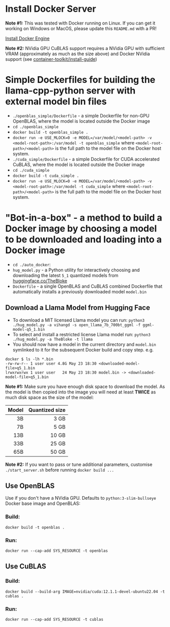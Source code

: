 # Install Docker Server

**Note #1:** This was tested with Docker running on Linux. If you can get it working on Windows or MacOS, please update this `README.md` with a PR!

[Install Docker Engine](https://docs.docker.com/engine/install)

**Note #2:** NVidia GPU CuBLAS support requires a NVidia GPU with sufficient VRAM (approximately as much as the size above) and Docker NVidia support (see [container-toolkit/install-guide](https://docs.nvidia.com/datacenter/cloud-native/container-toolkit/install-guide.html))

# Simple Dockerfiles for building the llama-cpp-python server with external model bin files
- `./openblas_simple/Dockerfile` - a simple Dockerfile for non-GPU OpenBLAS, where the model is located outside the Docker image
 - `cd ./openblas_simple`
 - `docker build -t openblas_simple .`
 - `docker run -e USE_MLOCK=0 -e MODEL=/var/model/<model-path> -v <model-root-path>:/var/model -t openblas_simple`
   where `<model-root-path>/<model-path>` is the full path to the model file on the Docker host system.
- `./cuda_simple/Dockerfile` - a simple Dockerfile for CUDA accelerated CuBLAS, where the model is located outside the Docker image
 - `cd ./cuda_simple`
 - `docker build -t cuda_simple .`
 - `docker run -e USE_MLOCK=0 -e MODEL=/var/model/<model-path> -v <model-root-path>:/var/model -t cuda_simple`
   where `<model-root-path>/<model-path>` is the full path to the model file on the Docker host system.

# "Bot-in-a-box" - a method to build a Docker image by choosing a model to be downloaded and loading into a Docker image
 - `cd ./auto_docker`:
 - `hug_model.py` - a Python utility for interactively choosing and downloading the latest `5_1` quantized models from [huggingface.co/TheBloke]( https://huggingface.co/TheBloke)
- `Dockerfile` - a single OpenBLAS and CuBLAS combined Dockerfile that automatically installs a previously downloaded model `model.bin`
 
## Download a Llama Model from Hugging Face
- To download a MIT licensed Llama model you can run: `python3 ./hug_model.py -a vihangd -s open_llama_7b_700bt_ggml -f ggml-model-q5_1.bin`
- To select and install a restricted license Llama model run: `python3 ./hug_model.py -a TheBloke -t llama`
- You should now have a model in the current directory and `model.bin` symlinked to it for the subsequent Docker build and copy step. e.g.
```
docker $ ls -lh *.bin
-rw-rw-r-- 1 user user 4.8G May 23 18:30 <downloaded-model-file>q5_1.bin
lrwxrwxrwx 1 user user   24 May 23 18:30 model.bin -> <downloaded-model-file>q5_1.bin
```
**Note #1:** Make sure you have enough disk space to download the model. As the model is then copied into the image you will need at least
**TWICE** as much disk space as the size of the model:

| Model |  Quantized size |
|------:|----------------:|
|    3B |            3 GB |
|    7B |            5 GB |
|   13B |           10 GB |
|   33B |           25 GB |
|   65B |           50 GB |

**Note #2:** If you want to pass or tune additional parameters, customise `./start_server.sh` before running `docker build ...`

## Use OpenBLAS
Use if you don't have a NVidia GPU. Defaults to `python:3-slim-bullseye` Docker base image and OpenBLAS:
### Build:
`docker build -t openblas .`
### Run:
`docker run --cap-add SYS_RESOURCE -t openblas`

## Use CuBLAS
### Build:
`docker build --build-arg IMAGE=nvidia/cuda:12.1.1-devel-ubuntu22.04 -t cublas .`
### Run:
`docker run --cap-add SYS_RESOURCE -t cublas`

